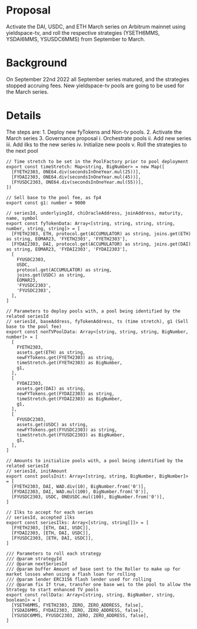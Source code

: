 # Proposal
Activate the DAI, USDC, and ETH March series on Arbitrum mainnet using yieldspace-tv, and roll the respective strategies (YSETH6MMS, YSDAI6MMS, YSUSDC6MMS) from September to March.

# Background 
On September 22nd 2022 all September series matured, and the strategies stopped accruing fees. New yieldspace-tv pools are going to be used for the March series.

# Details
The steps are: 
    1. Deploy new fyTokens and Non-tv pools.
    2. Activate the March series
    3. Governance proposal
          i. Orchestrate pools
         ii. Add new series
        iii. Add ilks to the new series
         iv. Initialize new pools
          v. Roll the strategies to the next pool

```
// Time stretch to be set in the PoolFactory prior to pool deployment
export const timeStretch: Map<string, BigNumber> = new Map([
  [FYETH2303, ONE64.div(secondsInOneYear.mul(25))],
  [FYDAI2303, ONE64.div(secondsInOneYear.mul(45))],
  [FYUSDC2303, ONE64.div(secondsInOneYear.mul(55))],
])

// Sell base to the pool fee, as fp4
export const g1: number = 9000

// seriesId, underlyingId, chiOracleAddress, joinAddress, maturity, name, symbol
export const fyTokenData: Array<[string, string, string, string, number, string, string]> = [
  [FYETH2303, ETH, protocol.get(ACCUMULATOR) as string, joins.get(ETH) as string, EOMAR23, 'FYETH2303', 'FYETH2303'],
  [FYDAI2303, DAI, protocol.get(ACCUMULATOR) as string, joins.get(DAI) as string, EOMAR23, 'FYDAI2303', 'FYDAI2303'],
  [
    FYUSDC2303,
    USDC,
    protocol.get(ACCUMULATOR) as string,
    joins.get(USDC) as string,
    EOMAR23,
    'FYUSDC2303',
    'FYUSDC2303',
  ],
]

// Parameters to deploy pools with, a pool being identified by the related seriesId
// seriesId, baseAddress, fyTokenAddress, ts (time stretch), g1 (Sell base to the pool fee)
export const nonTVPoolData: Array<[string, string, string, BigNumber, number]> = [
  [
    FYETH2303,
    assets.get(ETH) as string,
    newFYTokens.get(FYETH2303) as string,
    timeStretch.get(FYETH2303) as BigNumber,
    g1,
  ],
  [
    FYDAI2303,
    assets.get(DAI) as string,
    newFYTokens.get(FYDAI2303) as string,
    timeStretch.get(FYDAI2303) as BigNumber,
    g1,
  ],
  [
    FYUSDC2303,
    assets.get(USDC) as string,
    newFYTokens.get(FYUSDC2303) as string,
    timeStretch.get(FYUSDC2303) as BigNumber,
    g1,
  ],
]

// Amounts to initialize pools with, a pool being identified by the related seriesId
// seriesId, initAmount
export const poolsInit: Array<[string, string, BigNumber, BigNumber]> = [
  [FYETH2303, DAI, WAD.div(10), BigNumber.from('0')],
  [FYDAI2303, DAI, WAD.mul(100), BigNumber.from('0')],
  [FYUSDC2303, USDC, ONEUSDC.mul(100), BigNumber.from('0')],
]

// Ilks to accept for each series
// seriesId, accepted ilks
export const seriesIlks: Array<[string, string[]]> = [
  [FYETH2303, [ETH, DAI, USDC]],
  [FYDAI2303, [ETH, DAI, USDC]],
  [FYUSDC2303, [ETH, DAI, USDC]],
]

/// Parameters to roll each strategy
/// @param strategyId
/// @param nextSeriesId
/// @param buffer Amount of base sent to the Roller to make up for market losses when using a flash loan for rolling
/// @param lender ERC3156 flash lender used for rolling
/// @param fix If true, transfer one base wei to the pool to allow the Strategy to start enhanced TV pools
export const rollData: Array<[string, string, BigNumber, string, boolean]> = [
  [YSETH6MMS, FYETH2303, ZERO, ZERO_ADDRESS, false],
  [YSDAI6MMS, FYDAI2303, ZERO, ZERO_ADDRESS, false],
  [YSUSDC6MMS, FYUSDC2303, ZERO, ZERO_ADDRESS, false],
]
```